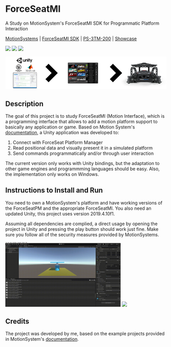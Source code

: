 # ForceSeatMI
A Study on MotionSystem's ForceSeatMI SDK for Programmatic Platform Interaction

[MotionSystems](https://motionsystems.eu/) | 
[ForceSeatMI SDK](https://motionsystems.eu/product/software/sdk-forceseatmi/) | 
[PS-3TM-200](https://motionsystems.eu/product/motion-platforms/ps-3tm-200/) | 
[Showcase](https://c4z3q2x8.rocketcdn.me/wp/wp-content/uploads/2020/09/movie-bg-ps-3tm-200.webm)

![](https://img.shields.io/badge/Software-Unity-lightgrey)
![](https://img.shields.io/badge/Language-C%20Sharp-lightgrey)
![](https://img.shields.io/badge/License-MIT-lightgrey)

![wallpaper](https://github.com/FilipePires98/ForceSeatMI/blob/main/img/MotionSystems.png)

## Description

The goal of this project is to study ForceSeatMI (Motion Interface), which is a programming interface that allows to add a motion platform support to basically any application or game.
Based on Motion System's [documentation](https://motionsystems.eu/category/forceseatmi), a Unity application was developed to:

1. Connect with ForceSeat Platform Manager 
2. Read positional data and visually present it in a simulated platform
3. Send commands programmatically and/or through user interaction

The current version only works with Unity bindings, but the adaptation to other game engines and programmming languages should be easy.
Also, the implementation only works on Windows.

## Instructions to Install and Run

You need to own a MotionSystem's platform and have working versions of the ForceSeatPM and the appropriate ForceSeatMI.
You also need an updated Unity, this project uses version 2019.4.10f1.

Assuming all dependencies are complied, a direct usage by opening the project in Unity and pressing the play button should work just fine.
Make sure you follow all of the security measures provided by MotionSystems.

<p float="left">
  <img src="https://github.com/FilipePires98/ForceSeatMI/blob/main/img/UnityCapture.gif" width="360px">
  <img src="https://github.com/FilipePires98/ForceSeatMI/blob/main/img/LiveCapture.gif" width="360px">
</p>

## Credits

The project was developed by me, based on the example projects provided in MotionSystem's [documentation](https://motionsystems.eu/category/forceseatmi).
